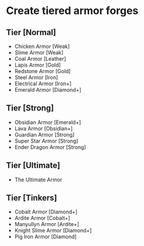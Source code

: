 Create tiered armor forges
==========================

Tier [Normal]
--------------------------
* Chicken Armor [Weak]
* Slime Armor [Weak]
* Coal Armor [Leather]
* Lapis Armor [Gold]
* Redstone Armor [Gold]
* Steel Armor [Iron]
* Electrical Armor [Iron+]
* Emerald Armor [Diamond+]

Tier [Strong]
--------------------------
* Obsidian Armor [Emerald+]
* Lava Armor [Obsidian+]
* Guardian Armor [Strong]
* Super Star Armor [Strong]
* Ender Dragon Armor [Strong]

Tier [Ultimate]
--------------------------
* The Ultimate Armor

Tier [Tinkers]
--------------------------
* Cobalt Armor [Diamond+]
* Ardite Armor [Cobalt+]
* Manyullyn Armor [Ardite+]
* Knight Slime Armor [Diamond+]
* Pig Iron Armor [Diamond]
